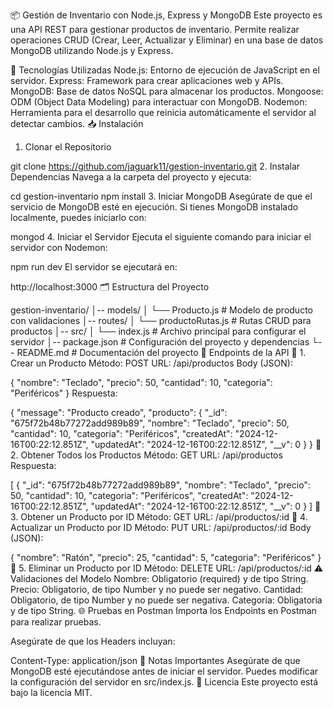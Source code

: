 📦 Gestión de Inventario con Node.js, Express y MongoDB
Este proyecto es una API REST para gestionar productos de inventario. Permite realizar operaciones CRUD (Crear, Leer, Actualizar y Eliminar) en una base de datos MongoDB utilizando Node.js y Express.

🚀 Tecnologías Utilizadas
Node.js: Entorno de ejecución de JavaScript en el servidor.
Express: Framework para crear aplicaciones web y APIs.
MongoDB: Base de datos NoSQL para almacenar los productos.
Mongoose: ODM (Object Data Modeling) para interactuar con MongoDB.
Nodemon: Herramienta para el desarrollo que reinicia automáticamente el servidor al detectar cambios.
📥 Instalación
1. Clonar el Repositorio

git clone https://github.com/jaguark11/gestion-inventario.git
2. Instalar Dependencias
Navega a la carpeta del proyecto y ejecuta:


cd gestion-inventario
npm install
3. Iniciar MongoDB
Asegúrate de que el servicio de MongoDB esté en ejecución. Si tienes MongoDB instalado localmente, puedes iniciarlo con:


mongod
4. Iniciar el Servidor
Ejecuta el siguiente comando para iniciar el servidor con Nodemon:


npm run dev
El servidor se ejecutará en:


http://localhost:3000
🗂️ Estructura del Proyecto

gestion-inventario/
│-- models/
│   └── Producto.js       # Modelo de producto con validaciones
│-- routes/
│   └── productoRutas.js  # Rutas CRUD para productos
│-- src/
│   └── index.js          # Archivo principal para configurar el servidor
│-- package.json          # Configuración del proyecto y dependencias
└-- README.md             # Documentación del proyecto
📑 Endpoints de la API
📌 1. Crear un Producto
Método: POST
URL: /api/productos
Body (JSON):


{
  "nombre": "Teclado",
  "precio": 50,
  "cantidad": 10,
  "categoria": "Periféricos"
}
Respuesta:


{
  "message": "Producto creado",
  "producto": {
    "_id": "675f72b48b77272add989b89",
    "nombre": "Teclado",
    "precio": 50,
    "cantidad": 10,
    "categoria": "Periféricos",
    "createdAt": "2024-12-16T00:22:12.851Z",
    "updatedAt": "2024-12-16T00:22:12.851Z",
    "__v": 0
  }
}
📌 2. Obtener Todos los Productos
Método: GET
URL: /api/productos
Respuesta:


[
  {
    "_id": "675f72b48b77272add989b89",
    "nombre": "Teclado",
    "precio": 50,
    "cantidad": 10,
    "categoria": "Periféricos",
    "createdAt": "2024-12-16T00:22:12.851Z",
    "updatedAt": "2024-12-16T00:22:12.851Z",
    "__v": 0
  }
]
📌 3. Obtener un Producto por ID
Método: GET
URL: /api/productos/:id
📌 4. Actualizar un Producto por ID
Método: PUT
URL: /api/productos/:id
Body (JSON):


{
  "nombre": "Ratón",
  "precio": 25,
  "cantidad": 5,
  "categoria": "Periféricos"
}
📌 5. Eliminar un Producto por ID
Método: DELETE
URL: /api/productos/:id
⚠️ Validaciones del Modelo
Nombre: Obligatorio (required) y de tipo String.
Precio: Obligatorio, de tipo Number y no puede ser negativo.
Cantidad: Obligatorio, de tipo Number y no puede ser negativa.
Categoría: Obligatoria y de tipo String.
🌐 Pruebas en Postman
Importa los Endpoints en Postman para realizar pruebas.

Asegúrate de que los Headers incluyan:


Content-Type: application/json
📝 Notas Importantes
Asegúrate de que MongoDB esté ejecutándose antes de iniciar el servidor.
Puedes modificar la configuración del servidor en src/index.js.
📜 Licencia
Este proyecto está bajo la licencia MIT.
